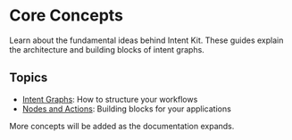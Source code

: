 # Core Concepts

Learn about the fundamental ideas behind Intent Kit. These guides explain the architecture and building blocks of intent graphs.

## Topics

- [Intent Graphs](intent-graphs.md): How to structure your workflows
- [Nodes and Actions](nodes-and-actions.md): Building blocks for your applications

More concepts will be added as the documentation expands.
